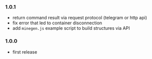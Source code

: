 
### 1.0.1

- return command result via request protocol (telegram or http api)
- fix error that led to container disconnection
- add `minegen.js` example script to build structures via API

### 1.0.0

- first release